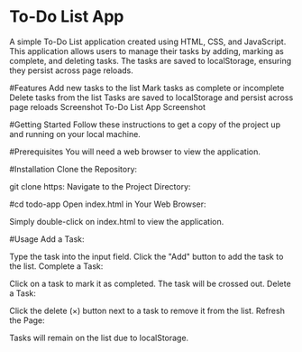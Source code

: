 # To-Do List App
A simple To-Do List application created using HTML, CSS, and JavaScript. This application allows users to manage their tasks by adding, marking as complete, and deleting tasks. The tasks are saved to localStorage, ensuring they persist across page reloads.

#Features
Add new tasks to the list
Mark tasks as complete or incomplete
Delete tasks from the list
Tasks are saved to localStorage and persist across page reloads
Screenshot
To-Do List App Screenshot

#Getting Started
Follow these instructions to get a copy of the project up and running on your local machine.

#Prerequisites
You will need a web browser to view the application.

#Installation
Clone the Repository:

git clone https:
Navigate to the Project Directory:

#cd todo-app
Open index.html in Your Web Browser:

Simply double-click on index.html to view the application.

#Usage
Add a Task:

Type the task into the input field.
Click the "Add" button to add the task to the list.
Complete a Task:

Click on a task to mark it as completed. The task will be crossed out.
Delete a Task:

Click the delete (×) button next to a task to remove it from the list.
Refresh the Page:

Tasks will remain on the list due to localStorage.
